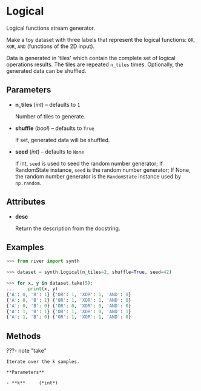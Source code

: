 # Logical

Logical functions stream generator.

Make a toy dataset with three labels that represent the logical functions: `OR`, `XOR`, `AND` (functions of the 2D input). 

Data is generated in 'tiles' which contain the complete set of logical operations results. The tiles are repeated `n_tiles` times. Optionally, the generated data can be shuffled.

## Parameters

- **n_tiles** (*int*) – defaults to `1`

    Number of tiles to generate.

- **shuffle** (*bool*) – defaults to `True`

    If set, generated data will be shuffled.

- **seed** (*int*) – defaults to `None`

    If int, `seed` is used to seed the random number generator; If RandomState instance, `seed` is the random number generator; If None, the random number generator is the `RandomState` instance used by `np.random`.


## Attributes

- **desc**

    Return the description from the docstring.


## Examples

```python
>>> from river import synth

>>> dataset = synth.Logical(n_tiles=2, shuffle=True, seed=42)

>>> for x, y in dataset.take(5):
...     print(x, y)
{'A': 0, 'B': 1} {'OR': 1, 'XOR': 1, 'AND': 0}
{'A': 0, 'B': 1} {'OR': 1, 'XOR': 1, 'AND': 0}
{'A': 0, 'B': 0} {'OR': 0, 'XOR': 0, 'AND': 0}
{'A': 1, 'B': 1} {'OR': 1, 'XOR': 0, 'AND': 1}
{'A': 1, 'B': 0} {'OR': 1, 'XOR': 1, 'AND': 0}
```

## Methods

???- note "take"

    Iterate over the k samples.

    **Parameters**

    - **k**     (*int*)    
    
